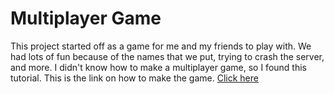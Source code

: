 # Multiplayer Game

This project started off as a game for me and my friends to play with. We had lots of fun because of the names that we put, trying to crash the server, and more. I didn't know how to make a multiplayer game, so I found this tutorial. This is the link on how to make the game. <a href="https://engineering.paiza.io/entry/paizacloud_online_multiplayer_game">Click here</a>